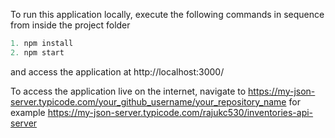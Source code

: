 To run this application locally, execute the following commands in sequence from inside the project folder

```js
1. npm install
2. npm start
```

and access the application at http://localhost:3000/

To access the application live on the internet, navigate to https://my-json-server.typicode.com/your_github_username/your_repository_name for example https://my-json-server.typicode.com/rajukc530/inventories-api-server
